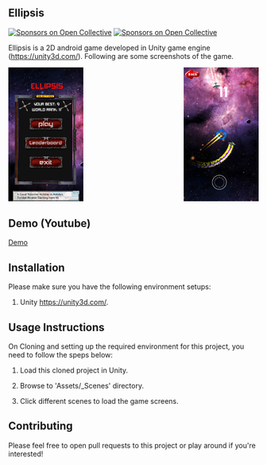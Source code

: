 ## Ellipsis
[![Sponsors on Open Collective](https://img.shields.io/badge/license-MIT-brightgreen.svg?style=flat-square)](#sponsors)
[![Sponsors on Open Collective](https://img.shields.io/badge/unity-5.6-red.svg?style=flat-square)](#sponsors)

Ellipsis is a 2D android game developed in Unity game engine (https://unity3d.com/). Following are some screenshots of the game.

<div width="110%">
  <img src="Assets/screenshots/scr2.png" width="30%"  title="Ellipsis - Menu">
 
  <img src="Assets/screenshots/sc1.png" width="30%" align="right" title="Ellipsis">
</div>


## Demo (Youtube)
<a href='https://www.youtube.com/watch?v=wi5GR3MCNpQ'>Demo</a>






             
## Installation
Please make sure you have the following environment setups:

1. Unity https://unity3d.com/.

## Usage Instructions
On Cloning and setting up the required environment for this project, you need to follow the speps below:

1. Load this cloned project in Unity.

2. Browse to 'Assets/_Scenes' directory.

3. Click different scenes to load the game screens.

## Contributing

Please feel free to open pull requests to this project or play around if you're interested!
